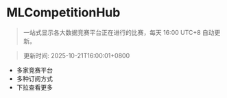 # MLCompetitionHub

> 一站式显示各大数据竞赛平台正在进行的比赛，每天 16:00 UTC+8 自动更新。
  
> 更新时间: 2025-10-21T16:00:01+0800 

* 多家竞赛平台
* 多种订阅方式
* 下拉查看更多